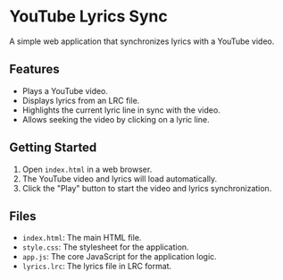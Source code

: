 # YouTube Lyrics Sync

A simple web application that synchronizes lyrics with a YouTube video.

## Features

*   Plays a YouTube video.
*   Displays lyrics from an LRC file.
*   Highlights the current lyric line in sync with the video.
*   Allows seeking the video by clicking on a lyric line.

## Getting Started

1.  Open `index.html` in a web browser.
2.  The YouTube video and lyrics will load automatically.
3.  Click the "Play" button to start the video and lyrics synchronization.

## Files

*   `index.html`: The main HTML file.
*   `style.css`: The stylesheet for the application.
*   `app.js`: The core JavaScript for the application logic.
*   `lyrics.lrc`: The lyrics file in LRC format.
